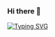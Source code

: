 ### Hi there 👋
[![Typing SVG](https://d2w9rnfcy7mm78.cloudfront.net/10104429/original_a11b787b7b32da29996853253ae639de.gif?1609786763?bc=0)](https://git.io/typing-svg)
